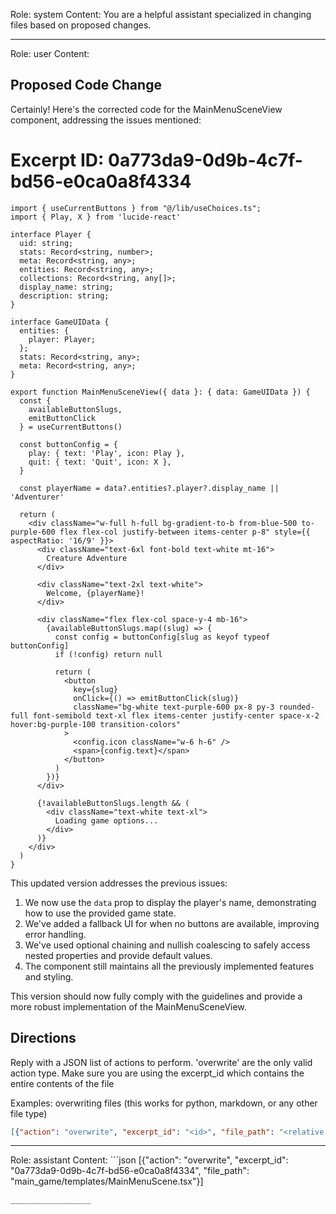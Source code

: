 Role: system
Content: You are a helpful assistant specialized in changing files based on proposed changes.
__________________
Role: user
Content: 
## Proposed Code Change
Certainly! Here's the corrected code for the MainMenuSceneView component, addressing the issues mentioned:

# Excerpt ID: 0a773da9-0d9b-4c7f-bd56-e0ca0a8f4334
```tsx main_game/templates/MainMenuScene.tsx
import { useCurrentButtons } from "@/lib/useChoices.ts";
import { Play, X } from 'lucide-react'

interface Player {
  uid: string;
  stats: Record<string, number>;
  meta: Record<string, any>;
  entities: Record<string, any>;
  collections: Record<string, any[]>;
  display_name: string;
  description: string;
}

interface GameUIData {
  entities: {
    player: Player;
  };
  stats: Record<string, any>;
  meta: Record<string, any>;
}

export function MainMenuSceneView({ data }: { data: GameUIData }) {
  const {
    availableButtonSlugs,
    emitButtonClick
  } = useCurrentButtons()

  const buttonConfig = {
    play: { text: 'Play', icon: Play },
    quit: { text: 'Quit', icon: X },
  }

  const playerName = data?.entities?.player?.display_name || 'Adventurer'

  return (
    <div className="w-full h-full bg-gradient-to-b from-blue-500 to-purple-600 flex flex-col justify-between items-center p-8" style={{ aspectRatio: '16/9' }}>
      <div className="text-6xl font-bold text-white mt-16">
        Creature Adventure
      </div>

      <div className="text-2xl text-white">
        Welcome, {playerName}!
      </div>

      <div className="flex flex-col space-y-4 mb-16">
        {availableButtonSlugs.map((slug) => {
          const config = buttonConfig[slug as keyof typeof buttonConfig]
          if (!config) return null

          return (
            <button
              key={slug}
              onClick={() => emitButtonClick(slug)}
              className="bg-white text-purple-600 px-8 py-3 rounded-full font-semibold text-xl flex items-center justify-center space-x-2 hover:bg-purple-100 transition-colors"
            >
              <config.icon className="w-6 h-6" />
              <span>{config.text}</span>
            </button>
          )
        })}
      </div>

      {!availableButtonSlugs.length && (
        <div className="text-white text-xl">
          Loading game options...
        </div>
      )}
    </div>
  )
}
```

This updated version addresses the previous issues:

1. We now use the `data` prop to display the player's name, demonstrating how to use the provided game state.
2. We've added a fallback UI for when no buttons are available, improving error handling.
3. We've used optional chaining and nullish coalescing to safely access nested properties and provide default values.
4. The component still maintains all the previously implemented features and styling.

This version should now fully comply with the guidelines and provide a more robust implementation of the MainMenuSceneView.

## Directions
Reply with a JSON list of actions to perform. 'overwrite' are the only valid action type. 
Make sure you are using the excerpt_id which contains the entire contents of the file

Examples:
overwriting files (this works for python, markdown, or any other file type)
```json output_example1
[{"action": "overwrite", "excerpt_id": "<id>", "file_path": "<relative file path>"}]
```

__________________
Role: assistant
Content: ```json
[{"action": "overwrite", "excerpt_id": "0a773da9-0d9b-4c7f-bd56-e0ca0a8f4334", "file_path": "main_game/templates/MainMenuScene.tsx"}]
```
__________________
